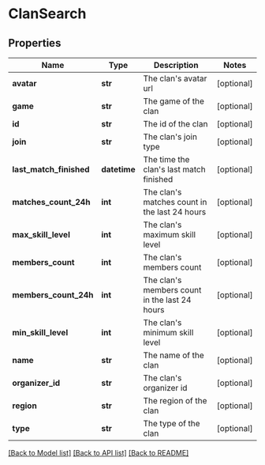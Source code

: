 # ClanSearch

## Properties
Name | Type | Description | Notes
------------ | ------------- | ------------- | -------------
**avatar** | **str** | The clan&#39;s avatar url | [optional] 
**game** | **str** | The game of the clan | [optional] 
**id** | **str** | The id of the clan | [optional] 
**join** | **str** | The clan&#39;s join type | [optional] 
**last_match_finished** | **datetime** | The time the clan&#39;s last match finished | [optional] 
**matches_count_24h** | **int** | The clan&#39;s matches count in the last 24 hours | [optional] 
**max_skill_level** | **int** | The clan&#39;s maximum skill level | [optional] 
**members_count** | **int** | The clan&#39;s members count | [optional] 
**members_count_24h** | **int** | The clan&#39;s members count in the last 24 hours | [optional] 
**min_skill_level** | **int** | The clan&#39;s minimum skill level | [optional] 
**name** | **str** | The name of the clan | [optional] 
**organizer_id** | **str** | The clan&#39;s organizer id | [optional] 
**region** | **str** | The region of the clan | [optional] 
**type** | **str** | The type of the clan | [optional] 

[[Back to Model list]](../README.md#documentation-for-models) [[Back to API list]](../README.md#documentation-for-api-endpoints) [[Back to README]](../README.md)


